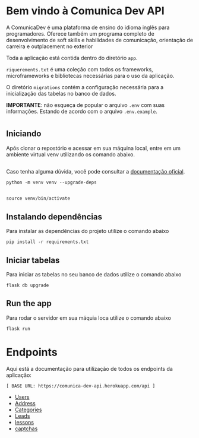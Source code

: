 # Bem vindo à Comunica Dev API

A ComunicaDev é uma plataforma de ensino do idioma inglês para programadores. Oferece também um programa completo de desenvolvimento de soft skills e habilidades de comunicação, orientação de carreira e outplacement no exterior

Toda a aplicação está contida dentro do diretório `app`.


`riquerements.txt` é uma coleção com todos os frameworks, microframeworks e bibliotecas necessárias para o uso da aplicação.

O diretório `migrations` contém a configuração necessária para a inicialização das tabelas no banco de dados.

**IMPORTANTE**: não esqueça de popular o arquivo `.env` com suas informações. Estando de acordo com o arquivo `.env.example`.


# 
## Iniciando
Após clonar o repostório e acessar em sua máquina local, entre em um ambiente virtual venv utilizando os comando abaixo.
##
Caso tenha alguma dúvida, você pode consultar a [documentação oficial](https://docs.python.org/3/library/venv.html).

    python -m venv venv --upgrade-deps

##

    source venv/bin/activate

## Instalando dependências
Para instalar as dependências do projeto utilize o comando abaixo

    pip install -r requirements.txt


## Iniciar tabelas
Para iniciar as tabelas no seu banco de dados utilize o comando abaixo

    flask db upgrade

## Run the app
Para rodar o servidor em sua máquia loca utilize o comando abaixo

    flask run


# Endpoints
Aqui está a documentação para utilização de todos os endpoints da aplicação:

    [ BASE URL: https://comunica-dev-api.herokuapp.com/api ]


- [Users](./documentation/users.md)
- [Address](./documentation/address.md)
- [Categories](./documentation/categories.md)
- [Leads](./documentation/leads.md)
- [lessons](./documentation/lessons.md)
- [captchas](./documentation/captchas.md)

